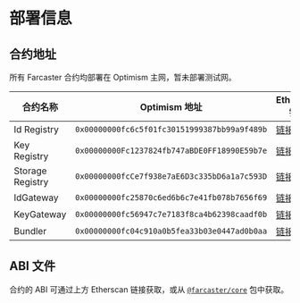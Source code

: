 # 部署信息

## 合约地址

所有 Farcaster 合约均部署在 Optimism 主网，暂未部署测试网。

| 合约名称         | Optimism 地址                                | Etherscan 链接                                                                             |
| ---------------- | -------------------------------------------- | ------------------------------------------------------------------------------------------ |
| Id Registry      | `0x00000000fc6c5f01fc30151999387bb99a9f489b` | [链接](https://optimistic.etherscan.io/address/0x00000000fc6c5f01fc30151999387bb99a9f489b) |
| Key Registry     | `0x00000000Fc1237824fb747aBDE0FF18990E59b7e` | [链接](https://optimistic.etherscan.io/address/0x00000000Fc1237824fb747aBDE0FF18990E59b7e) |
| Storage Registry | `0x00000000fcCe7f938e7aE6D3c335bD6a1a7c593D` | [链接](https://optimistic.etherscan.io/address/0x00000000fcCe7f938e7aE6D3c335bD6a1a7c593D) |
| IdGateway        | `0x00000000fc25870c6ed6b6c7e41fb078b7656f69` | [链接](https://optimistic.etherscan.io/address/0x00000000fc25870c6ed6b6c7e41fb078b7656f69) |
| KeyGateway       | `0x00000000fc56947c7e7183f8ca4b62398caadf0b` | [链接](https://optimistic.etherscan.io/address/0x00000000fc56947c7e7183f8ca4b62398caadf0b) |
| Bundler          | `0x00000000fc04c910a0b5fea33b03e0447ad0b0aa` | [链接](https://optimistic.etherscan.io/address/0x00000000fc04c910a0b5fea33b03e0447ad0b0aa) |

## ABI 文件

合约的 ABI 可通过上方 Etherscan 链接获取，或从 [`@farcaster/core`](https://github.com/farcasterxyz/hub-monorepo/tree/main/packages/core/src/eth/contracts/abis) 包中获取。

